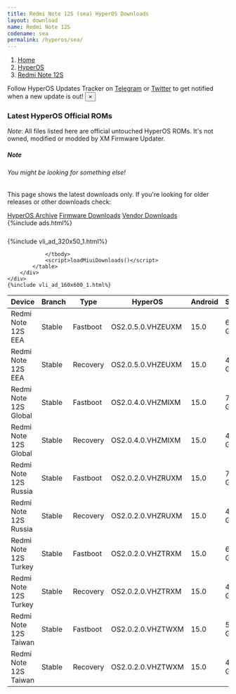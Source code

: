 ```yaml
---
title: Redmi Note 12S (sea) HyperOS Downloads
layout: download
name: Redmi Note 12S
codename: sea
permalink: /hyperos/sea/
---
```

<nav aria-label="breadcrumb">
    <ol class="breadcrumb">
        <li class="breadcrumb-item"><a href="/">Home</a></li>
        <li class="breadcrumb-item"><a href="/hyperos/">HyperOS</a></li>
        <li class="breadcrumb-item active" aria-current="page"><a href="/hyperos/sea/">Redmi Note 12S</a></li>
    </ol>
</nav>
<div class="alert alert-primary alert-dismissible fade show" role="alert">
    Follow HyperOS Updates Tracker on <a href="https://t.me/MIUIUpdatesTracker" class="alert-link">Telegram</a>
     or <a href="https://twitter.com/MiFwUpdater" class="alert-link">Twitter</a> to get notified when a new update is out!
    <button type="button" class="close" data-dismiss="alert" aria-label="Close">
        <span aria-hidden="true">&times;</span>
    </button>
</div>

### Latest HyperOS Official ROMs
*Note*: All files listed here are official untouched HyperOS ROMs. It's not owned, modified or modded by XM Firmware Updater.
<div class="card">
  <div class="card-body">
    <h5 class="card-title">Note</h5>
    <h6 class="card-subtitle mb-2 text-muted">You might be looking for something else!</h6>
    <p class="card-text">This page shows the latest downloads only.
     If you're looking for older releases or other downloads check:</p>
    <a href="/archive/hyperos/sea/" class="card-link">HyperOS Archive</a>
    <a href="/firmware/sea/" class="card-link">Firmware Downloads</a>
    <a href="/vendor/sea/" class="card-link">Vendor Downloads</a>
  </div>
</div>
{%include ads.html%}
<div class="row justify-content-center">
    <div class="col-10">
        <div class="table-responsive-md" style="margin-top: 25px;">
            {%include vli_ad_320x50_1.html%}
            <table id="miui" class="display dt-responsive nowrap compact table table-striped table-hover table-sm">
                <thead class="thead-dark">
                    <tr>
                        <th data-ref="device">Device</th>
                        <th data-ref="branch">Branch</th>
                        <th data-ref="type">Type</th>
                        <th data-ref="miui">HyperOS</th>
                        <th data-ref="android">Android</th>
                        <th data-ref="size">Size</th>
                        <th data-ref="size">Date</th>
                        <th data-ref="link">Link</th>
                    </tr>
                </thead>
                <tbody>
                <tr><td>Redmi Note 12S EEA</td><td>Stable</td><td>Fastboot</td><td>OS2.0.5.0.VHZEUXM</td><td>15.0</td><td>6.7 GB</td><td>2025-05-20</td><td><a href="/hyperos/sea/stable/OS2.0.5.0.VHZEUXM/">Download</a></td></tr>
<tr><td>Redmi Note 12S EEA</td><td>Stable</td><td>Recovery</td><td>OS2.0.5.0.VHZEUXM</td><td>15.0</td><td>4.6 GB</td><td>2025-05-26</td><td><a href="/hyperos/sea/stable/OS2.0.5.0.VHZEUXM/">Download</a></td></tr>
<tr><td>Redmi Note 12S Global</td><td>Stable</td><td>Fastboot</td><td>OS2.0.4.0.VHZMIXM</td><td>15.0</td><td>7.0 GB</td><td>2025-05-12</td><td><a href="/hyperos/sea/stable/OS2.0.4.0.VHZMIXM/">Download</a></td></tr>
<tr><td>Redmi Note 12S Global</td><td>Stable</td><td>Recovery</td><td>OS2.0.4.0.VHZMIXM</td><td>15.0</td><td>4.6 GB</td><td>2025-05-18</td><td><a href="/hyperos/sea/stable/OS2.0.4.0.VHZMIXM/">Download</a></td></tr>
<tr><td>Redmi Note 12S Russia</td><td>Stable</td><td>Fastboot</td><td>OS2.0.2.0.VHZRUXM</td><td>15.0</td><td>7.0 GB</td><td>2025-05-07</td><td><a href="/hyperos/sea/stable/OS2.0.2.0.VHZRUXM/">Download</a></td></tr>
<tr><td>Redmi Note 12S Russia</td><td>Stable</td><td>Recovery</td><td>OS2.0.2.0.VHZRUXM</td><td>15.0</td><td>4.6 GB</td><td>2025-05-18</td><td><a href="/hyperos/sea/stable/OS2.0.2.0.VHZRUXM/">Download</a></td></tr>
<tr><td>Redmi Note 12S Turkey</td><td>Stable</td><td>Fastboot</td><td>OS2.0.2.0.VHZTRXM</td><td>15.0</td><td>6.3 GB</td><td>2025-04-28</td><td><a href="/hyperos/sea/stable/OS2.0.2.0.VHZTRXM/">Download</a></td></tr>
<tr><td>Redmi Note 12S Turkey</td><td>Stable</td><td>Recovery</td><td>OS2.0.2.0.VHZTRXM</td><td>15.0</td><td>4.6 GB</td><td>2025-05-08</td><td><a href="/hyperos/sea/stable/OS2.0.2.0.VHZTRXM/">Download</a></td></tr>
<tr><td>Redmi Note 12S Taiwan</td><td>Stable</td><td>Fastboot</td><td>OS2.0.2.0.VHZTWXM</td><td>15.0</td><td>5.9 GB</td><td>2025-04-28</td><td><a href="/hyperos/sea/stable/OS2.0.2.0.VHZTWXM/">Download</a></td></tr>
<tr><td>Redmi Note 12S Taiwan</td><td>Stable</td><td>Recovery</td><td>OS2.0.2.0.VHZTWXM</td><td>15.0</td><td>4.4 GB</td><td>2025-05-07</td><td><a href="/hyperos/sea/stable/OS2.0.2.0.VHZTWXM/">Download</a></td></tr>

                </tbody>
                <script>loadMiuiDownloads()</script>
            </table>
        </div>
    </div>
    {%include vli_ad_160x600_1.html%}
</div>
